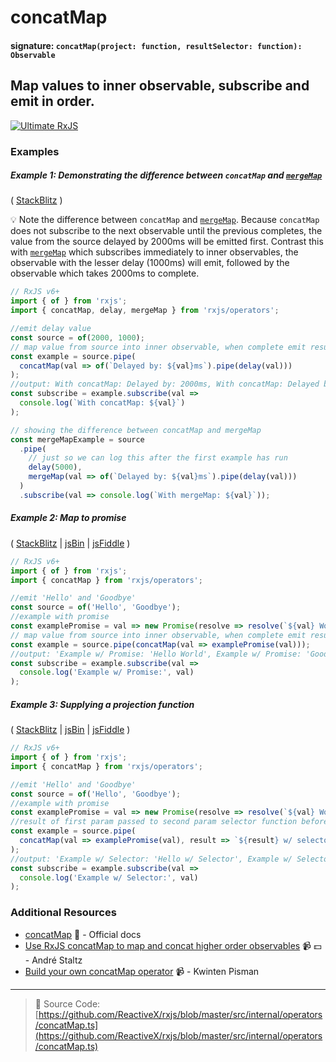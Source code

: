 # concatMap

#### signature: `concatMap(project: function, resultSelector: function): Observable`

## Map values to inner observable, subscribe and emit in order.

[![Ultimate RxJS](https://drive.google.com/uc?export=view&id=1htrban3k3Z8CxiKwEV6bdmxW5Wu8xdWX "Ultimate RxJS")](https://ultimatecourses.com/courses/rxjs?ref=4)

### Examples

##### Example 1: Demonstrating the difference between `concatMap` and [`mergeMap`](./mergemap.md)

(
[StackBlitz](https://stackblitz.com/edit/typescript-pkyxa1?file=index.ts&devtoolsheight=100)
)

:bulb: Note the difference between `concatMap` and [`mergeMap`](./mergemap.md).
Because `concatMap` does not subscribe to the next observable until the previous
completes, the value from the source delayed by 2000ms will be emitted first.
Contrast this with [`mergeMap`](./mergemap.md) which subscribes immediately to
inner observables, the observable with the lesser delay (1000ms) will emit,
followed by the observable which takes 2000ms to complete.

```js
// RxJS v6+
import { of } from 'rxjs';
import { concatMap, delay, mergeMap } from 'rxjs/operators';

//emit delay value
const source = of(2000, 1000);
// map value from source into inner observable, when complete emit result and move to next
const example = source.pipe(
  concatMap(val => of(`Delayed by: ${val}ms`).pipe(delay(val)))
);
//output: With concatMap: Delayed by: 2000ms, With concatMap: Delayed by: 1000ms
const subscribe = example.subscribe(val =>
  console.log(`With concatMap: ${val}`)
);

// showing the difference between concatMap and mergeMap
const mergeMapExample = source
  .pipe(
    // just so we can log this after the first example has run
    delay(5000),
    mergeMap(val => of(`Delayed by: ${val}ms`).pipe(delay(val)))
  )
  .subscribe(val => console.log(`With mergeMap: ${val}`));
```

##### Example 2: Map to promise

(
[StackBlitz](https://stackblitz.com/edit/typescript-rv9byk?file=index.ts&devtoolsheight=100)
| [jsBin](http://jsbin.com/celixodeba/1/edit?js,console) |
[jsFiddle](https://jsfiddle.net/btroncone/Lym33L97//) )

```js
// RxJS v6+
import { of } from 'rxjs';
import { concatMap } from 'rxjs/operators';

//emit 'Hello' and 'Goodbye'
const source = of('Hello', 'Goodbye');
//example with promise
const examplePromise = val => new Promise(resolve => resolve(`${val} World!`));
// map value from source into inner observable, when complete emit result and move to next
const example = source.pipe(concatMap(val => examplePromise(val)));
//output: 'Example w/ Promise: 'Hello World', Example w/ Promise: 'Goodbye World'
const subscribe = example.subscribe(val =>
  console.log('Example w/ Promise:', val)
);
```

##### Example 3: Supplying a projection function

(
[StackBlitz](https://stackblitz.com/edit/typescript-2elzt7?file=index.ts&devtoolsheight=100)
| [jsBin](http://jsbin.com/vihacewozo/1/edit?js,console) |
[jsFiddle](https://jsfiddle.net/btroncone/5sr5zzgy/) )

```js
// RxJS v6+
import { of } from 'rxjs';
import { concatMap } from 'rxjs/operators';

//emit 'Hello' and 'Goodbye'
const source = of('Hello', 'Goodbye');
//example with promise
const examplePromise = val => new Promise(resolve => resolve(`${val} World!`));
//result of first param passed to second param selector function before being  returned
const example = source.pipe(
  concatMap(val => examplePromise(val), result => `${result} w/ selector!`)
);
//output: 'Example w/ Selector: 'Hello w/ Selector', Example w/ Selector: 'Goodbye w/ Selector'
const subscribe = example.subscribe(val =>
  console.log('Example w/ Selector:', val)
);
```

### Additional Resources

- [concatMap](https://rxjs.dev/api/operators/concatMap)
  :newspaper: - Official docs
- [Use RxJS concatMap to map and concat higher order observables](https://egghead.io/lessons/rxjs-use-rxjs-concatmap-to-map-and-concat-high-order-observables?course=use-higher-order-observables-in-rxjs-effectively)
  :video_camera: :dollar: - André Staltz
- [Build your own concatMap operator](https://blog.strongbrew.io/build-the-operators-from-rxjs-from-scratch/?lectureId=concatMap#app)
  :video_camera: - Kwinten Pisman

---

> :file_folder: Source Code:
> [https://github.com/ReactiveX/rxjs/blob/master/src/internal/operators/concatMap.ts](https://github.com/ReactiveX/rxjs/blob/master/src/internal/operators/concatMap.ts)
